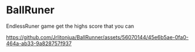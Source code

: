 # BallRuner
 EndlessRuner game get the highs score that you can 


https://github.com/Jrlitonjua/BallRunner/assets/56070144/45e6b5ae-0fa0-464a-ab33-9a828757f937
